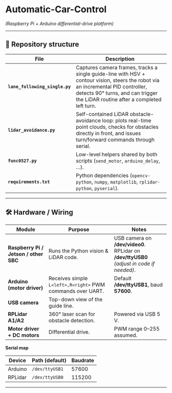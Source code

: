 # Automatic-Car-Control

*(Raspberry Pi + Arduino differential-drive platform)*

---

## 📁 Repository structure

| File | Description |
|------|-------------|
| **`lane_following_single.py`** | Captures camera frames, tracks a single guide-line with HSV + contour vision, steers the robot via an incremental PID controller, detects 90° turns, and can trigger the LiDAR routine after a completed left turn. |
| **`lidar_avoidance.py`** | Self-contained LiDAR obstacle-avoidance loop: plots real-time point clouds, checks for obstacles directly in front, and issues turn/forward commands through serial. |
| **`func0527.py`** | Low-level helpers shared by both scripts (`send_motor`, `arduino_delay`, …). |
| **`requirements.txt`** | Python dependencies (`opencv-python`, `numpy`, `matplotlib`, `rplidar-python`, `pyserial`). |

---

## 🛠 Hardware / Wiring

| Module | Purpose | Notes |
|--------|---------|-------|
| **Raspberry Pi / Jetson / other SBC** | Runs the Python vision & LiDAR code. | USB camera on **/dev/video0**.<br>RPLidar on **/dev/ttyUSB0** *(adjust in code if needed)*. |
| **Arduino (motor driver)** | Receives simple `L<left>,R<right>` PWM commands over UART. | Default **/dev/ttyUSB1**, baud **57600**. |
| **USB camera** | Top-down view of the guide line. |
| **RPLidar A1/A2** | 360° laser scan for obstacle detection. | Powered via USB 5 V. |
| **Motor driver + DC motors** | Differential drive. | PWM range 0–255 assumed. |

**Serial map**

| Device | Path (default) | Baudrate |
|--------|----------------|----------|
| Arduino | `/dev/ttyUSB1` | 57600 |
| RPLidar | `/dev/ttyUSB0` | 115200 |

---
